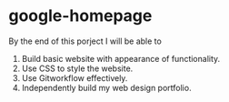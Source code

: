 # google-homepage
By the end of this porject I will be able to 
1. Build basic website with appearance of functionality. 
2. Use CSS to style the website.
3. Use Gitworkflow effectively.
4. Independently build my web design portfolio.
